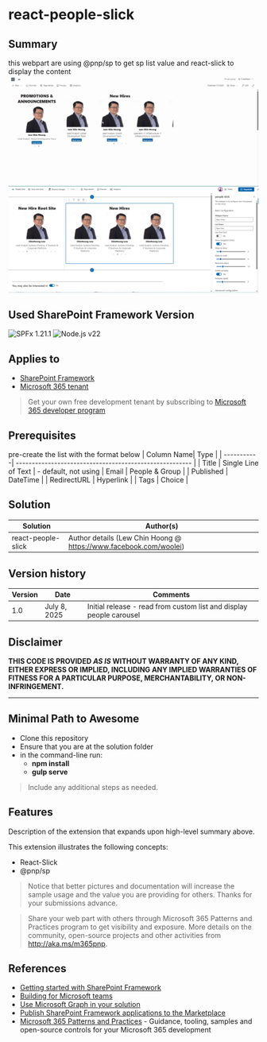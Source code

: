 # react-people-slick

## Summary

this webpart are using @pnp/sp to get sp list value and react-slick to display the content
![Preview](./assets/react-people-slick.gif)
![Preview](./assets/Screenshot.png)

## Used SharePoint Framework Version

![SPFx 1.21.1](https://img.shields.io/badge/version-1.21.1-green.svg)
![Node.js v22 ](https://img.shields.io/badge/Node.js-v20-green.svg) 

## Applies to

- [SharePoint Framework](https://aka.ms/spfx)
- [Microsoft 365 tenant](https://docs.microsoft.com/en-us/sharepoint/dev/spfx/set-up-your-developer-tenant)

> Get your own free development tenant by subscribing to [Microsoft 365 developer program](http://aka.ms/o365devprogram)

## Prerequisites

pre-create the list with the format below
| Column Name| Type                                               |
| -----------| ------------------------------------------------------- |
| Title          | Single Line of Text  | - default, not using
| Email  | People & Group  |
| Published  | DateTime  |
| RedirectURL    | Hyperlink  |
| Tags         | Choice  |



## Solution

| Solution    | Author(s)                                               |
| ----------- | ------------------------------------------------------- |
| react-people-slick | Author details (Lew Chin Hoong @ https://www.facebook.com/woolei) |

## Version history

| Version | Date             | Comments        |
| ------- | ---------------- | --------------- |
| 1.0     | July 8, 2025| Initial release - read from custom list and display people carousel |

## Disclaimer

**THIS CODE IS PROVIDED _AS IS_ WITHOUT WARRANTY OF ANY KIND, EITHER EXPRESS OR IMPLIED, INCLUDING ANY IMPLIED WARRANTIES OF FITNESS FOR A PARTICULAR PURPOSE, MERCHANTABILITY, OR NON-INFRINGEMENT.**

---

## Minimal Path to Awesome

- Clone this repository
- Ensure that you are at the solution folder
- in the command-line run:
  - **npm install**
  - **gulp serve**

> Include any additional steps as needed.

## Features

Description of the extension that expands upon high-level summary above.

This extension illustrates the following concepts:

- React-Slick
- @pnp/sp

> Notice that better pictures and documentation will increase the sample usage and the value you are providing for others. Thanks for your submissions advance.

> Share your web part with others through Microsoft 365 Patterns and Practices program to get visibility and exposure. More details on the community, open-source projects and other activities from http://aka.ms/m365pnp.

## References

- [Getting started with SharePoint Framework](https://docs.microsoft.com/en-us/sharepoint/dev/spfx/set-up-your-developer-tenant)
- [Building for Microsoft teams](https://docs.microsoft.com/en-us/sharepoint/dev/spfx/build-for-teams-overview)
- [Use Microsoft Graph in your solution](https://docs.microsoft.com/en-us/sharepoint/dev/spfx/web-parts/get-started/using-microsoft-graph-apis)
- [Publish SharePoint Framework applications to the Marketplace](https://docs.microsoft.com/en-us/sharepoint/dev/spfx/publish-to-marketplace-overview)
- [Microsoft 365 Patterns and Practices](https://aka.ms/m365pnp) - Guidance, tooling, samples and open-source controls for your Microsoft 365 development
